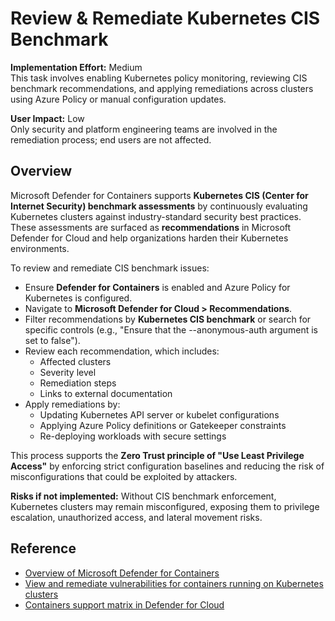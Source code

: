 # Review & Remediate Kubernetes CIS Benchmark

**Implementation Effort:** Medium  
This task involves enabling Kubernetes policy monitoring, reviewing CIS benchmark recommendations, and applying remediations across clusters using Azure Policy or manual configuration updates.

**User Impact:** Low  
Only security and platform engineering teams are involved in the remediation process; end users are not affected.

## Overview

Microsoft Defender for Containers supports **Kubernetes CIS (Center for Internet Security) benchmark assessments** by continuously evaluating Kubernetes clusters against industry-standard security best practices. These assessments are surfaced as **recommendations** in Microsoft Defender for Cloud and help organizations harden their Kubernetes environments.

To review and remediate CIS benchmark issues:

- Ensure **Defender for Containers** is enabled and Azure Policy for Kubernetes is configured.
- Navigate to **Microsoft Defender for Cloud > Recommendations**.
- Filter recommendations by **Kubernetes CIS benchmark** or search for specific controls (e.g., "Ensure that the --anonymous-auth argument is set to false").
- Review each recommendation, which includes:
  - Affected clusters
  - Severity level
  - Remediation steps
  - Links to external documentation
- Apply remediations by:
  - Updating Kubernetes API server or kubelet configurations
  - Applying Azure Policy definitions or Gatekeeper constraints
  - Re-deploying workloads with secure settings

This process supports the **Zero Trust principle of "Use Least Privilege Access"** by enforcing strict configuration baselines and reducing the risk of misconfigurations that could be exploited by attackers.

**Risks if not implemented:** Without CIS benchmark enforcement, Kubernetes clusters may remain misconfigured, exposing them to privilege escalation, unauthorized access, and lateral movement risks.

## Reference

- [Overview of Microsoft Defender for Containers](https://learn.microsoft.com/en-us/azure/defender-for-cloud/defender-for-containers-introduction)  
- [View and remediate vulnerabilities for containers running on Kubernetes clusters](https://learn.microsoft.com/en-us/azure/defender-for-cloud/view-and-remediate-vulnerabilities-containers)  
- [Containers support matrix in Defender for Cloud](https://learn.microsoft.com/en-us/azure/defender-for-cloud/support-matrix-defender-for-containers)
